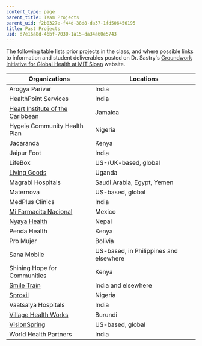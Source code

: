 ```yaml
---
content_type: page
parent_title: Team Projects
parent_uid: f2b0327e-f44d-38d8-da37-1fd506456195
title: Past Projects
uid: d7e16a8d-46bf-7030-1a15-da34a60e5743
---
```


The following table lists prior projects in the class, and where possible links to information and student deliverables posted on Dr. Sastry's [Groundwork Initiative for Global Health at MIT Sloan](http://groundwork.mit.edu/) website.

| Organizations | Locations |
| --- | --- |
| Arogya Parivar | India |
| HealthPoint Services | India |
| [Heart Institute of the Caribbean](http://groundwork.mit.edu/business-models-global-health-heart-institute-caribbean/) | Jamaica |
| Hygeia Community Health Plan | Nigeria |
| Jacaranda | Kenya |
| Jaipur Foot | India |
| LifeBox | US-/UK-based, global |
| [Living Goods](http://groundwork.mit.edu/business-models-global-health-livinggoods/) | Uganda |
| Magrabi Hospitals | Saudi Arabia, Egypt, Yemen |
| Maternova | US-based, global |
| MedPlus Clinics | India |
| [Mi Farmacita Nacional](http://groundwork.mit.edu/business-models-global-health-mi-farmacita-nacional/) | Mexico |
| [Nyaya Health](http://groundwork.mit.edu/business-models-global-health-nyaya-health/) | Nepal |
| Penda Health | Kenya |
| Pro Mujer | Bolivia |
| Sana Mobile | US-based, in Philippines and elsewhere |
| Shining Hope for Communities | Kenya |
| [Smile Train](http://groundwork.mit.edu/business-models-global-health-smiletrain/) | India and elsewhere |
| [Sproxil](http://groundwork.mit.edu/business-models-global-health-sproxil/) | Nigeria |
| Vaatsalya Hospitals | India |
| [Village Health Works](http://groundwork.mit.edu/business-models-global-health-village-health-works/) | Burundi |
| [VisionSpring](http://groundwork.mit.edu/visionspring-vision-entrepreneurs/) | US-based, global |
| World Health Partners | India